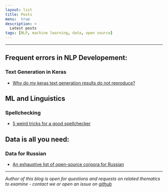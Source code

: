 ```yaml
---
layout: list
title: Posts
menu:  true
description: >
  Latest posts
tags: [NLP, machine learning, data, open source]
---
```


---

## Frequent errors in NLP Developement:
### Text Generation in Keras
 - [Why do my keras text generation results do not reproduce?](https://tatianashavrina.github.io/2018/08/30/keras/)
 
 
## ML and Linguistics
### Spellchecking
 - [5 weird tricks for a good spellchecker](https://tatianashavrina.github.io/2018/08/30/spellcheck/)
 
 
## Data is all you need:
### Data for Russian
 - [An exhaustive list of open-source corpora for Russian](https://tatianashavrina.github.io/2018/08/30/datasets/)
 
 
 
 
 
 
 
 
 
 ---
 *Author of this blog is open for questions and requests on related thematics to examine - contact we or open an issue on [github](https://github.com/TatianaShavrina/tatianashavrina.github.io/)*
